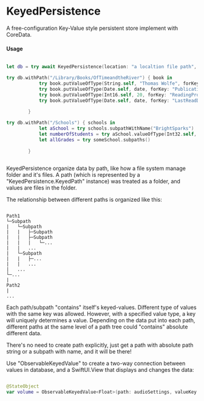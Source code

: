 # KeyedPersistence

A free-configuration Key-Value style persistent store implement with CoreData.


#### Usage


```swift

let db = try await KeyedPersistence(location: "a localtion file path", storeType: .sqlite)

try db.withPath("/Library/Books/OfTimeandtheRiver") { book in
            try book.putValueOfType(String.self, "Thomas Wolfe", forKey: "Author")
            try book.putValueOfType(Date.self, date, forKey: "PublicationDate")
            try book.putValueOfType(Int16.self, 20, forKey: "ReadingProgress")
            try book.putValueOfType(Date.self, date, forKey: "LastReadDate")
            
        }

try db.withPath("/Schools") { schools in
            let aSchool = try schools.subpathWithName("BrightSparks")
            let numberOfStudents = try aSchool.valueOfType(Int32.self, forKey: "StudentsCount")
            let allGrades = try someSchool.subpaths()
            
        }
        
```


KeyedPersistence organize data by path, like how a file system manage folder and it's files. 
A path (which is represented by a "KeyedPersistence.KeyedPath" instance) was treated as a folder, and values are files in the folder.

The relationship between different paths is organized like this:
```

Path1
└─Subpath
|   └─Subpath
|   |   ├─Subpath
|   |   ├─Subpath
|   |   |   └─...
|   |   ...
|   └─Subpath
|   |   ├─...
|   |   ...
|   ...
└─...
|
Path2
|
...

```


Each path/subpath "contains" itself's keyed-values. Different type of values with the same key was allowed.
However, with a specified value type, a key will uniquely determines a value.
Depending on the data put into each path, different paths at the same level of a path tree could "contains" absolute different data. 


There's no need to create path explicitly, just get a path with absolute path string or a subpath with name, and it will be there!


Use "ObservableKeyedValue<T>" to create a two-way connection between values in database, and a SwiftUI.View that displays and changes the data:


```swift

@StateObject
var volume = ObservableKeyedValue<Float>(path: audioSettings, valueKey: "Volume", initialValue: 0.0)

```
